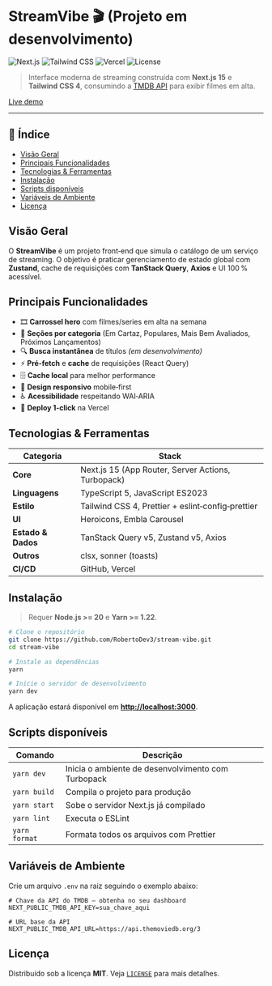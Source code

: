 # StreamVibe 🎬 (Projeto em desenvolvimento)

![Next.js](https://img.shields.io/badge/Next.js-15.3.1-black?logo=nextdotjs&style=for-the-badge)
![Tailwind CSS](https://img.shields.io/badge/Tailwind_CSS-4.0-38BDF8?logo=tailwindcss&logoColor=white&style=for-the-badge)
![Vercel](https://img.shields.io/badge/Deployed%20on-Vercel-000?logo=vercel&style=for-the-badge)
![License](https://img.shields.io/badge/License-MIT-green?style=for-the-badge)

> Interface moderna de streaming construída com **Next.js 15** e **Tailwind CSS 4**, consumindo a [TMDB API](https://www.themoviedb.org/documentation/api) para exibir filmes em alta.

[Live demo](https://stream-vibe-five.vercel.app)

---

## 📑 Índice

- [Visão Geral](#visão-geral)
- [Principais Funcionalidades](#principais-funcionalidades)
- [Tecnologias & Ferramentas](#tecnologias--ferramentas)
- [Instalação](#instalação)
- [Scripts disponíveis](#scripts-disponíveis)
- [Variáveis de Ambiente](#variáveis-de-ambiente)
- [Licença](#licença)

## Visão Geral

O **StreamVibe** é um projeto front‑end que simula o catálogo de um serviço de streaming. O objetivo é praticar gerenciamento de estado global com **Zustand**, cache de requisições com **TanStack Query**, **Axios** e UI 100 % acessível.

## Principais Funcionalidades

- 🎞️ **Carrossel hero** com filmes/series em alta na semana
- 📂 **Seções por categoria** (Em Cartaz, Populares, Mais Bem Avaliados, Próximos Lançamentos)
- 🔍 **Busca instantânea** de títulos _(em desenvolvimento)_
- ⚡ **Pré‑fetch** e **cache** de requisições (React Query)
- 🗄 **Cache local** para melhor performance
- 📱 **Design responsivo** mobile‑first
- ♿ **Acessibilidade** respeitando WAI‑ARIA
- 🚀 **Deploy 1‑click** na Vercel

## Tecnologias & Ferramentas

| Categoria          | Stack                                              |
| ------------------ | -------------------------------------------------- |
| **Core**           | Next.js 15 (App Router, Server Actions, Turbopack) |
| **Linguagens**     | TypeScript 5, JavaScript ES2023                    |
| **Estilo**         | Tailwind CSS 4, Prettier + eslint‑config‑prettier  |
| **UI**             | Heroicons, Embla Carousel                          |
| **Estado & Dados** | TanStack Query v5, Zustand v5, Axios               |
| **Outros**         | clsx, sonner (toasts)                              |
| **CI/CD**          | GitHub, Vercel                                     |

## Instalação

> Requer **Node.js >= 20** e **Yarn >= 1.22**.

```bash
# Clone o repositório
git clone https://github.com/RobertoDev3/stream-vibe.git
cd stream-vibe

# Instale as dependências
yarn

# Inicie o servidor de desenvolvimento
yarn dev
```

A aplicação estará disponível em **[http://localhost:3000](http://localhost:3000)**.

## Scripts disponíveis

| Comando       | Descrição                                          |
| ------------- | -------------------------------------------------- |
| `yarn dev`    | Inicia o ambiente de desenvolvimento com Turbopack |
| `yarn build`  | Compila o projeto para produção                    |
| `yarn start`  | Sobe o servidor Next.js já compilado               |
| `yarn lint`   | Executa o ESLint                                   |
| `yarn format` | Formata todos os arquivos com Prettier             |

## Variáveis de Ambiente

Crie um arquivo `.env` na raiz seguindo o exemplo abaixo:

```dotenv
# Chave da API do TMDB – obtenha no seu dashboard
NEXT_PUBLIC_TMDB_API_KEY=sua_chave_aqui

# URL base da API
NEXT_PUBLIC_TMDB_API_URL=https://api.themoviedb.org/3
```

## Licença

Distribuído sob a licença **MIT**. Veja [`LICENSE`](LICENSE) para mais detalhes.
